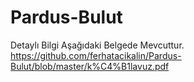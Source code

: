 # Pardus-Bulut
Detaylı Bilgi Aşağıdaki Belgede Mevcuttur.
https://github.com/ferhatacikalin/Pardus-Bulut/blob/master/k%C4%B1lavuz.pdf
